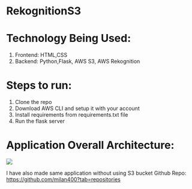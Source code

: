 # RekognitionS3

# Technology Being Used:
  1. Frontend: HTML,CSS
  2. Backend: Python,Flask, AWS S3, AWS Rekognition

# Steps to run:
  1. Clone the repo
  2. Download AWS CLI and setup it with your account
  3. Install requirements from requirements.txt file
  4. Run the flask server

# Application Overall Architecture:

<img src="https://github.com/milan400/RekognitionS3/blob/master/architecture.png"/>

I have also made same application without using S3 bucket
Github Repo: https://github.com/milan400?tab=repositories
